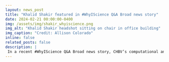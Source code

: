 ```yaml
---
layout: news_post
title: "Khalid Shakir featured in #WhyIScience Q&A Broad news story"
date: 2024-02-21 00:00:00-0400
img: /assets/img/shakir_whyiscience.png
img_alt: "Khalid Shakir headshot sitting on chair in office building"
img_caption: "Credit: Allison Colorado"
inline: false
related_posts: false
description: |
 In a recent #WhyIScience Q&A Broad news story, CHBV’s computational analyst, [Khalid Shakir](/team/khalid_shakir/), shares his journey from tinkering with spare equipment in his parents' high school classrooms to pioneering large-scale computational tools, his passion for emerging technologies like AI, and the invaluable role of affinity groups like A4C in fostering community and support. Don't miss out on Khalid's compelling narrative. Read the full story [here](https://www.broadinstitute.org/news/whyiscience-qa-software-engineer-develops-computational-tools-psychiatric-and-brain-research)!
---
```

